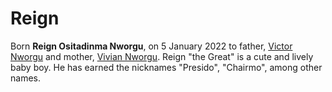 # Reign

Born **Reign Ositadinma Nworgu**, on 5 January 2022 to father, [Victor Nworgu](/wiki/nVC) and mother, [Vivian Nworgu](/wiki/Vivian). Reign "the Great" is a cute and lively baby boy. He has earned the nicknames "Presido", "Chairmo", among other names.